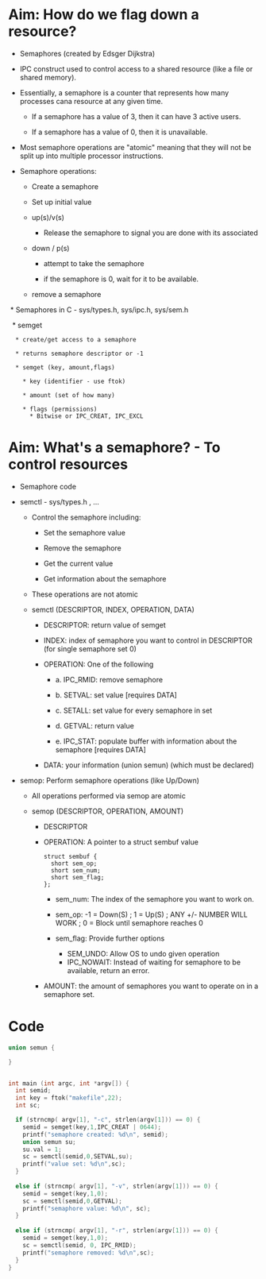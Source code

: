 # Aim: How do we flag down a resource?

  * Semaphores (created by Edsger Dijkstra)

  * IPC construct used to control access to a shared resource (like a file or shared memory).
    
  * Essentially, a semaphore is a counter that represents how many processes cana resource at any given time.
  
    * If a semaphore has a value of 3, then it can have 3 active users.    
    
    * If a semaphore has a value of 0, then it is unavailable.
    
  * Most semaphore operations are "atomic" meaning that they will not be split up into multiple processor instructions.
    
  * Semaphore operations:
  
    * Create a semaphore
    
    * Set up initial value
    
    * up(s)/v(s)
      * Release the semaphore to signal you are done with its associated 
    
    * down / p(s)
      * attempt to take the semaphore 
      
      * if the semaphore is 0, wait for it to be available.   
    
    * remove a semaphore 
  
  
  * Semaphores in C - sys/types.h, sys/ipc.h, sys/sem.h
  
    * semget   
      
      * create/get access to a semaphore 
    
      * returns semaphore descriptor or -1
      
      * semget (key, amount,flags)
      
        * key (identifier - use ftok)
        
        * amount (set of how many)
        
        * flags (permissions)
          * Bitwise or IPC_CREAT, IPC_EXCL
   
   
# Aim: What\'s a semaphore? - To control resources

  * Semaphore code
  
  * semctl - sys/types.h , ...

    * Control the semaphore including:
   
      * Set the semaphore value

      * Remove the semaphore

      * Get the current value
 
      * Get information about the semaphore

    * These operations are not atomic

    * semctl (DESCRIPTOR, INDEX, OPERATION, DATA)
    
      * DESCRIPTOR: return value of semget
    
      * INDEX: index of semaphore you want to control in DESCRIPTOR (for single semaphore set 0)
      
      * OPERATION: One of the following
      
        * a. IPC_RMID: remove semaphore
        
        * b. SETVAL: set value [requires DATA]
          
        * c. SETALL: set value for every semaphore in set
        
        * d. GETVAL: return value
        
        * e. IPC_STAT: populate buffer with information about the semaphore [requires DATA]
      
      * DATA: your information (union semun) (which must be declared)
      
      
  * semop: Perform semaphore operations (like Up/Down) 
    
    * All operations performed via semop are atomic
      
    * semop (DESCRIPTOR, OPERATION, AMOUNT)
      
      * DESCRIPTOR

      * OPERATION: A pointer to a struct sembuf value
        
        ```
        struct sembuf {
          short sem_op;
          short sem_num;
          short sem_flag;
        };
        ```
          
          * sem_num: The index of the semaphore you want to work on.
          
          * sem_op: -1 = Down(S) ; 1 = Up(S) ;   ANY +/- NUMBER WILL WORK ; 0 = Block until semaphore reaches 0
          
          * sem_flag: Provide further options
            * SEM_UNDO: Allow OS to undo given operation
            * IPC_NOWAIT: Instead of waiting for semaphore to be available, return an error.
          
        
      * AMOUNT: the amount of semaphores you want to operate on in a semaphore set.

# Code

```c
union semun {

}


int main (int argc, int *argv[]) {
  int semid;
  int key = ftok("makefile",22);
  int sc;

  if (strncmp( argv[1], "-c", strlen(argv[1])) == 0) {
    semid = semget(key,1,IPC_CREAT | 0644);
    printf("semaphore created: %d\n", semid);
    union semun su;
    su.val = 1;
    sc = semctl(semid,0,SETVAL,su);
    printf("value set: %d\n",sc);
  }
 
  else if (strncmp( argv[1], "-v", strlen(argv[1])) == 0) {
    semid = semget(key,1,0);
    sc = semctl(semid,0,GETVAL);
    printf("semaphore value: %d\n", sc);
  }
  
  else if (strncmp( argv[1], "-r", strlen(argv[1])) == 0) {
    semid = semget(key,1,0);
    sc = semctl(semid, 0, IPC_RMID);
    printf("semaphore removed: %d\n",sc);
  }
}


```
  
  
  
